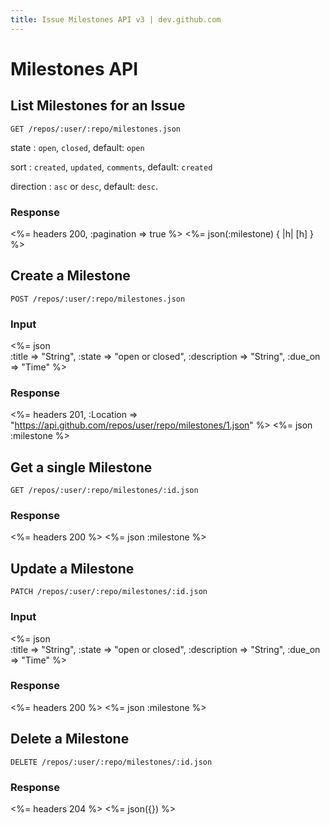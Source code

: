 ```yaml
---
title: Issue Milestones API v3 | dev.github.com
---
```


# Milestones API

## List Milestones for an Issue

    GET /repos/:user/:repo/milestones.json

state
: `open`, `closed`, default: `open`

sort
: `created`, `updated`, `comments`, default: `created`

direction
: `asc` or `desc`, default: `desc`.

### Response

<%= headers 200, :pagination => true %>
<%= json(:milestone) { |h| [h] } %>

## Create a Milestone

    POST /repos/:user/:repo/milestones.json

### Input

<%= json \
  :title => "String",
  :state => "open or closed",
  :description => "String",
  :due_on => "Time"
%>

### Response

<%= headers 201,
      :Location =>
"https://api.github.com/repos/user/repo/milestones/1.json" %>
<%= json :milestone %>

## Get a single Milestone

    GET /repos/:user/:repo/milestones/:id.json

### Response

<%= headers 200 %>
<%= json :milestone %>

## Update a Milestone

    PATCH /repos/:user/:repo/milestones/:id.json

### Input

<%= json \
  :title => "String",
  :state => "open or closed",
  :description => "String",
  :due_on => "Time"
%>

### Response

<%= headers 200 %>
<%= json :milestone %>

## Delete a Milestone

    DELETE /repos/:user/:repo/milestones/:id.json

### Response

<%= headers 204 %>
<%= json({}) %>
